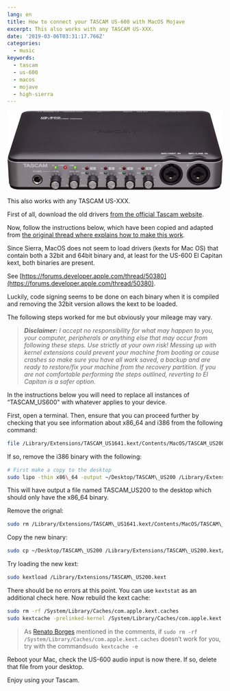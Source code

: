 ```yaml
---
lang: en
title: How to connect your TASCAM US-600 with MacOS Mojave
excerpt: This also works with any TASCAM US-XXX.
date: '2019-03-06T03:31:17.766Z'
categories:
  - music
keywords:
  - tascam
  - us-600
  - macos
  - mojave
  - high-sierra
---
```


![](img/0__8wBqYg8hqrwXw5q5.jpg)

This also works with any TASCAM US-XXX.

First of all, download the old drivers [from the official Tascam website](https://tascam.com/us/product/us-600/download).

Now, follow the instructions below, which have been copied and adapted from [the original thread where explains how to make this work](http://www.tascamforums.com/threads/us-200-not-working-with-macos-sierra.4265/).

Since Sierra, MacOS does not seem to load drivers (kexts for Mac OS) that contain both a 32bit and 64bit binary and, at least for the US-600 El Capitan kext, both binaries are present.

See [https://forums.developer.apple.com/thread/50380](https://forums.developer.apple.com/thread/50380).

Luckily, code signing seems to be done on each binary when it is compiled and removing the 32bit version allows the kext to be loaded.

The following steps worked for me but obviously your mileage may vary.

> _**Disclaimer:** I accept no responsibility for what may happen to you, your computer, peripherals or anything else that may occur from following these steps. Use strictly at your own risk! Messing up with kernel extensions could prevent your machine from booting or cause crashes so make sure you have all work saved, a backup and are ready to restore/fix your machine from the recovery partition. If you are not comfortable performing the steps outlined, reverting to El Capitan is a safer option._

In the instructions below you will need to replace all instances of “TASCAM\_US600" with whatever applies to your device.

First, open a terminal. Then, ensure that you can proceed further by checking that you see information about x86\_64 and i386 from the following command:

```sh
file /Library/Extensions/TASCAM_US1641.kext/Contents/MacOS/TASCAM_US200
```

If so, remove the i386 binary with the following:

```sh
# First make a copy to the desktop  
sudo lipo -thin x86\_64 -output ~/Desktop/TASCAM\_US200 /Library/Extensions/TASCAM\_US200.kext/Contents/MacOS/TASCAM\_US200
```

This will have output a file named TASCAM\_US200 to the desktop which should only have the x86\_64 binary.

Remove the orignal:

```sh
sudo rm /Library/Extensions/TASCAM\_US1641.kext/Contents/MacOS/TASCAM\_US200
```

Copy the new binary:

```sh
sudo cp ~/Desktop/TASCAM\_US200 /Library/Extensions/TASCAM\_US200.kext/Contents/MacOS/
```

Try loading the new kext:

```sh
sudo kextload /Library/Extensions/TASCAM\_US200.kext
```

There should be no errors at this point. You can use `kextstat` as an additional check here. Now rebuild the kext cache:

```sh
sudo rm -rf /System/Library/Caches/com.apple.kext.caches  
sudo kextcache -prelinked-kernel /System/Library/Caches/com.apple.kext.caches/Startup/kernelcache -K /System/Library/Kernels/kernel /System/Library/Extensions
```

> As [Renato Borges](https://medium.com/u/85584a6d7eb5) mentioned in the comments, if `sudo rm -rf /System/Library/Caches/com.apple.kext.caches` doesn’t work for you, try with the command`sudo kextcache -e`

Reboot your Mac, check the US-600 audio input is now there. If so, delete that file from your desktop.

Enjoy using your Tascam.
